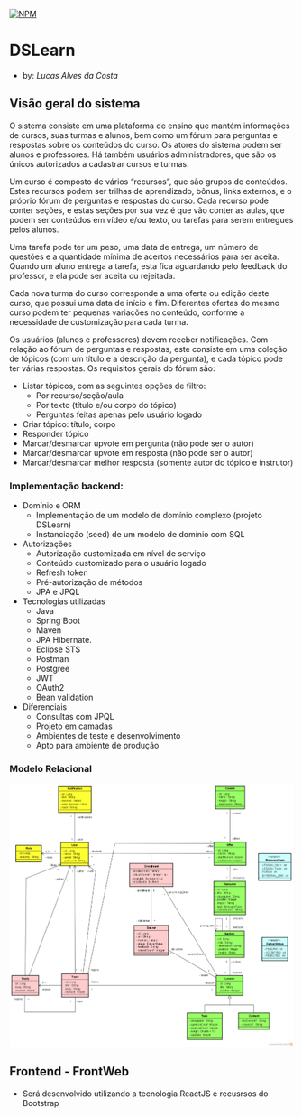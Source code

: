 [![NPM](https://img.shields.io/npm/l/react)](https://github.com/LucasAlvesDaCosta/dslearn/blob/main/LICENSE) 
# DSLearn
* by: *Lucas Alves da Costa*
## Visão geral do sistema
O sistema consiste em uma plataforma de ensino que mantém informações de cursos, suas turmas e alunos, bem como um fórum para perguntas e respostas sobre os conteúdos do curso. Os atores do sistema podem ser alunos e professores. Há também usuários administradores, que são os únicos autorizados a cadastrar cursos e turmas.

Um curso é composto de vários “recursos”, que são grupos de conteúdos. Estes recursos podem ser trilhas de aprendizado, bônus, links externos, e o próprio fórum de perguntas e respostas do curso. Cada recurso pode conter seções, e estas seções por sua vez é que vão conter as aulas, que podem ser conteúdos em vídeo e/ou texto, ou tarefas para serem entregues pelos alunos.

Uma tarefa pode ter um peso, uma data de entrega, um número de questões e a quantidade mínima de acertos necessários para ser aceita. Quando um aluno entrega a tarefa, esta fica aguardando pelo feedback do professor, e ela pode ser aceita ou rejeitada.

Cada nova turma do curso corresponde a uma oferta ou edição deste curso, que possui uma data de início e fim. Diferentes ofertas do mesmo curso podem ter pequenas variações no conteúdo, conforme a necessidade de customização para cada turma.

Os usuários (alunos e professores) devem receber notificações.
Com relação ao fórum de perguntas e respostas, este consiste em uma coleção de tópicos (com um título e a descrição da pergunta), e cada tópico pode ter várias respostas. Os requisitos gerais do fórum são:
* Listar tópicos, com as seguintes opções de filtro:
  - Por recurso/seção/aula
  - Por texto (título e/ou corpo do tópico)
  - Perguntas feitas apenas pelo usuário logado
* Criar tópico: título, corpo
* Responder tópico
* Marcar/desmarcar upvote em pergunta (não pode ser o autor)
* Marcar/desmarcar upvote em resposta (não pode ser o autor)
* Marcar/desmarcar melhor resposta (somente autor do tópico e instrutor)  
### Implementação backend:
    
  * Domínio e ORM
      - Implementação de um modelo de domínio complexo (projeto DSLearn)
      - Instanciação (seed) de um modelo de domínio com SQL
  * Autorizações
    - Autorização customizada em nível de serviço
    - Conteúdo customizado para o usuário logado
    - Refresh token
    - Pré-autorização de métodos
    - JPA e JPQL
  * Tecnologias utilizadas
    - Java
    - Spring Boot
    - Maven
    - JPA Hibernate.
    - Eclipse STS
    - Postman
    - Postgree
    - JWT
    - OAuth2
    - Bean validation
  * Diferenciais
    - Consultas com JPQL
    - Projeto em camadas
    - Ambientes de teste e desenvolvimento
    - Apto para ambiente de produção

### Modelo Relacional
   ![model](https://raw.githubusercontent.com/LucasAlvesDaCosta/imagens/main/modelo-conceitual-com-forum.png)
  
## Frontend - FrontWeb
  * Será desenvolvido utilizando a tecnologia ReactJS e recusrsos do Bootstrap
